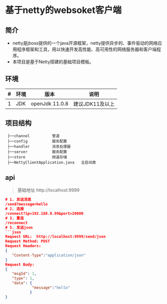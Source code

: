 # 基于netty的websoket客户端

## 简介

- netty是jboss提供的一个java开源框架，netty提供异步的、事件驱动的网络应用程序框架和工具，用以快速开发高性能、高可用性的网络服务器和客户端程序。
- 本项目是基于Netty搭建的基础项目模板。

## 环境

| #    | 环境 | 版本           | 说明            |
| ---- | ---- | -------------- | --------------- |
| 1    | JDK  | openJdk 11.0.8 | 建议JDK11及以上 |

## 项目结构

```
 ├──channel          管道
 ├──config           服务配置
 ├──handler          消息处理器
 ├──server           服务配置
 ├──store            频道存储
 ├──NettyClientApplication.java   主启动类
```

## api

> 基础地址 http://localhost:9999

```json
# 1. 发送消息
/send?message=hello
# 2. 连接
/connect?ip=192.168.0.99&port=20000
# 3. 重连
/reconnect
# 5. 发送json
```json
Request URL:  http://localhost:9999/send/json
Request Method: POST
Request Headers:
{
   "Content-Type":"application/json"
}
Request Body:
{
   "msgId": 1,
   "type": 1,
   "data": {
            "message":"hello"
           }
}
```

